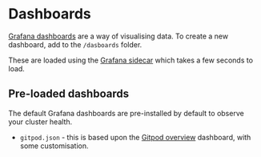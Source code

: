 # Dashboards

[Grafana dashboards](https://grafana.com/grafana/dashboards/) are a way of
visualising data. To create a new dashboard, add to the `/dasboards` folder.

These are loaded using the [Grafana sidecar](https://github.com/grafana/helm-charts/tree/main/charts/grafana#sidecar-for-dashboards)
which takes a few seconds to load.

## Pre-loaded dashboards

The default Grafana dashboards are pre-installed by default to observe your cluster
health.

- `gitpod.json` - this is based upon the [Gitpod overview](https://github.com/gitpod-io/gitpod/blob/main/operations/observability/mixins/self-hosted/dashboards/examples/overview.json)
dashboard, with some customisation.
